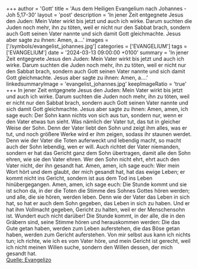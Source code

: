 +++
author = 'Gott'
title = 'Aus dem Heiligen Evangelium nach Johannes - Joh 5,17-30'
layout = 'post'
description = 'In jener Zeit entgegnete Jesus den Juden: Mein Vater wirkt bis jetzt und auch ich wirke. Darum suchten die Juden noch mehr, ihn zu töten, weil er nicht nur den Sabbat brach, sondern auch Gott seinen Vater nannte und sich damit Gott gleichmachte. Jesus aber sagte zu ihnen: Amen, a....'
images = ['/symbols/evangelist_johannes.jpg']
categories = ['EVANGELIUM']
tags = ['EVANGELIUM']
date = '2024-03-13 09:00:00 +0100'
summary = 'In jener Zeit entgegnete Jesus den Juden: Mein Vater wirkt bis jetzt und auch ich wirke. Darum suchten die Juden noch mehr, ihn zu töten, weil er nicht nur den Sabbat brach, sondern auch Gott seinen Vater nannte und sich damit Gott gleichmachte. Jesus aber sagte zu ihnen: Amen, a....'
linkedsummaryImage = 'evangelist_johannes.jpg'
keepImageRatio = 'true'
+++
In jener Zeit entgegnete Jesus den Juden: Mein Vater wirkt bis jetzt und auch ich wirke.
Darum suchten die Juden noch mehr, ihn zu töten, weil er nicht nur den Sabbat brach, sondern auch Gott seinen Vater nannte und sich damit Gott gleichmachte.
Jesus aber sagte zu ihnen: Amen, amen, ich sage euch: Der Sohn kann nichts von sich aus tun, sondern nur, wenn er den Vater etwas tun sieht.<!--more--> Was nämlich der Vater tut, das tut in gleicher Weise der Sohn.
Denn der Vater liebt den Sohn und zeigt ihm alles, was er tut, und noch größere Werke wird er ihm zeigen, sodass ihr staunen werdet.
Denn wie der Vater die Toten auferweckt und lebendig macht, so macht auch der Sohn lebendig, wen er will.
Auch richtet der Vater niemanden, sondern er hat das Gericht ganz dem Sohn übertragen,
damit alle den Sohn ehren, wie sie den Vater ehren. Wer den Sohn nicht ehrt, ehrt auch den Vater nicht, der ihn gesandt hat.
Amen, amen, ich sage euch: Wer mein Wort hört und dem glaubt, der mich gesandt hat, hat das ewige Leben; er kommt nicht ins Gericht, sondern ist aus dem Tod ins Leben hinübergegangen.
Amen, amen, ich sage euch: Die Stunde kommt und sie ist schon da, in der die Toten die Stimme des Sohnes Gottes hören werden; und alle, die sie hören, werden leben.
Denn wie der Vater das Leben in sich hat, so hat er auch dem Sohn gegeben, das Leben in sich zu haben.
Und er hat ihm Vollmacht gegeben, Gericht zu halten, weil er der Menschensohn ist.
Wundert euch nicht darüber! Die Stunde kommt, in der alle, die in den Gräbern sind, seine Stimme hören
und herauskommen werden: Die das Gute getan haben, werden zum Leben auferstehen, die das Böse getan haben, werden zum Gericht auferstehen.
Von mir selbst aus kann ich nichts tun; ich richte, wie ich es vom Vater höre, und mein Gericht ist gerecht, weil ich nicht meinen Willen suche, sondern den Willen dessen, der mich gesandt hat.<br> [Quelle: Evangelizo](https://evangeliumtagfuertag.org/DE/gospel)